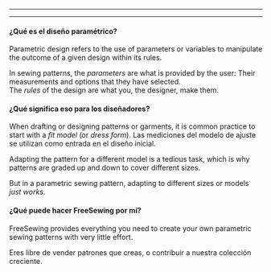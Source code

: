 - - -
- - -

#### ¿Qué es el diseño paramétrico?

Parametric design refers to the use of parameters or variables to manipulate the outcome of a given design within its rules.

In sewing patterns, the _parameters_ are what is provided by the user: Their measurements and options that they have selected.\
The _rules_ of the design are what you, the designer, make them.

#### ¿Qué significa eso para los diseñadores?

When drafting or designing patterns or garments, it is common practice to start with a _fit model_ (or _dress form_). Las mediciones del modelo de ajuste se utilizan como entrada en el diseño inicial.

Adapting the pattern for a different model is a tedious task, which is why patterns are graded up and down to cover different sizes.

But in a parametric sewing pattern, adapting to different sizes or models _just works_.

#### ¿Qué puede hacer FreeSewing por mí?

FreeSewing provides everything you need to create your own parametric sewing patterns with very little effort.

Eres libre de vender patrones que creas, o contribuir a nuestra colección creciente.
